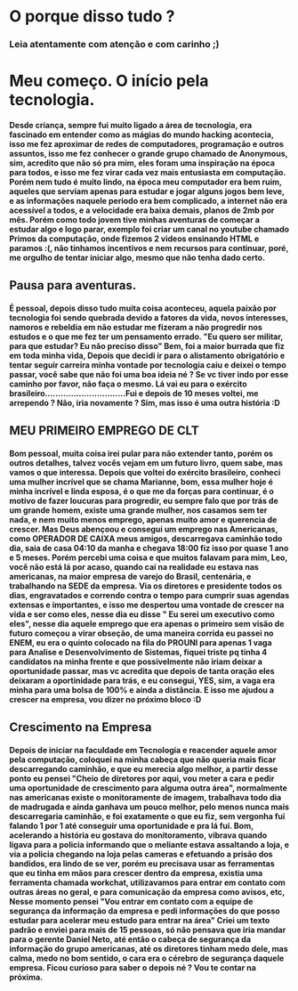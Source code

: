 # O porque disso tudo ? 

### Leia atentamente com atenção e com carinho ;) 


# Meu começo. O início pela tecnologia.

#### Desde criança, sempre fui muito ligado a área de tecnologia, era fascinado em entender como as mágias do mundo hacking acontecia, isso me fez aproximar de redes de computadores, programação e outros assuntos, isso me fez conhecer o grande grupo chamado de Anonymous, sim, acredito que não só pra mim, eles foram uma inspiração na época para todos, e isso me fez virar cada vez mais entusiasta em computação. Porém nem tudo é muito lindo, na época meu computador era bem ruim, aqueles que serviam apenas para estudar e jogar alguns jogos bem leve, e as informações naquele periodo era bem complicado, a internet não era acessível a todos, e a velocidade era baixa demais, planos de 2mb por mês. Porém como todo jovem tive minhas aventuras de começar a estudar algo e logo parar, exemplo foi criar um canal no youtube chamado Primos da computação, onde fizemos 2 videos ensinando HTML e paramos :(, não tinhamos incentivos e nem recursos para continuar, poré, me orgulho de tentar iniciar algo, mesmo que não tenha dado certo.


## Pausa para aventuras.

#### É pessoal, depois disso tudo muita coisa aconteceu, aquela paixão por tecnologia foi sendo quebrada devido a fatores da vida, novos interesses, namoros e rebeldia em não estudar me fizeram a não progredir nos estudos e o que me fez ter um pensamento errado. "Eu quero ser militar, para que estudar? Eu não preciso disso" Bem, foi a maior burrada que fiz em toda minha vida, Depois que decidi ir para o alistamento obrigatório e tentar seguir carreira minha vontade por tecnologia caiu e deixei o tempo passar, você sabe que não foi uma boa ideia né ? Se vc tiver indo por esse caminho por favor, não faça o mesmo. Lá vai eu para o exército brasileiro...............................Fui e depois de 10 meses voltei, me arrependo ? Não, iria novamente ? Sim, mas isso é uma outra história :D


## MEU PRIMEIRO EMPREGO DE CLT 

#### Bom pessoal, muita coisa irei pular para não extender tanto, porém os outros detalhes, talvez vocês vejam em um futuro livro, quem sabe, mas vamos o que interessa. Depois que voltei do exército brasileiro, conheci uma mulher incrível que se chama Marianne, bom, essa mulher hoje é minha incrível e linda esposa, é o que me da forças para continuar, é o motivo de fazer loucuras para progredir, eu sempre falo que por trás de um grande homem, existe uma grande mulher, nos casamos sem ter nada, e nem muito menos emprego, apenas muito amor e querencia de crescer. Mas Deus abençoou e consegui um emprego nas Americanas, como OPERADOR DE CAIXA meus amigos, descarregava caminhão todo dia, saia de casa 04:10 da manha e chegava 18:00 fiz isso por quase 1 ano e 5 meses. Porém percebi uma coisa e que muitos falavam para mim, Leo, você não está lá por acaso, quando caí na realidade eu estava nas americanas, na maior empresa de varejo do Brasil, centenária, e trabalhando na SEDE da empresa. Via os diretores e presidente todos os dias, engravatados e correndo contra o tempo para cumprir suas agendas extensas e importantes, e isso me despertou uma vontade de crescer na vida e ser como eles, nesse dia eu disse " Eu serei um executivo como eles", nesse dia aquele emprego que era apenas o primeiro sem visão de futuro começou a virar obseção, de uma maneira corrida eu passei no ENEM, eu era o quinto colocado na fila do PROUNI para apenas 1 vaga para Analise e Desenvolvimento de Sistemas, fiquei triste pq tinha 4 candidatos na minha frente e que possivelmente não iriam deixar a oportunidade passar, mas vc acredita que depois de tanta oração eles deixaram a oportinidade para trás, e eu consegui, YES, sim, a vaga era minha para uma bolsa de 100% e ainda a distância. E isso me ajudou a crescer na empresa, vou dizer no próximo bloco :D

## Crescimento na Empresa

#### Depois de iniciar na faculdade em Tecnologia e reacender aquele amor pela computação, coloquei na minha cabeça que não queria mais ficar descarregando caminhão, e que eu merecia algo melhor, a partir desse ponto eu pensei "Cheio de diretores por aqui, vou meter a cara e pedir uma oportunidade de crescimento para alguma outra área", normalmente nas americanas existe o monitoramente de imagem, trabalhava todo dia de madrugada e ainda ganhava um pouco melhor, pelo menos nunca mais descarregaria caminhão, e foi exatamente o que eu fiz, sem vergonha fui falando 1 por 1 até conseguir uma oportunidade e pra lá fui. Bom, acelerando a história eu gostava do monitoramento, vibrava quando ligava para a policia informando que o meliante estava assaltando a loja, e via a policia chegando na loja pelas cameras e efetuando a prisão dos bandidos, era lindo de se ver, porém eu precisava usar as ferramentas que eu tinha em mãos para crescer  dentro da empresa, existia uma ferramenta chamada workchat, utilizavamos para entrar em contato com outras áreas no geral, e para comunicação da empresa como avisos, etc, Nesse momento pensei "Vou entrar em contato com a equipe de segurança da informação da empresa e pedi informações do que posso estudar para acelerar meu estudo para entrar na área" Criei um texto padrão e enviei para mais de 15 pessoas, só não pensava que iria mandar para o gerente Daniel Neto, até então o cabeça de segurança da informação do grupo americanas, até os diretores tinham medo dele, mas calma, medo no bom sentido, o cara era o cérebro de segurança daquele empresa. Ficou curioso para saber o depois né ? Vou te contar na próxima.

